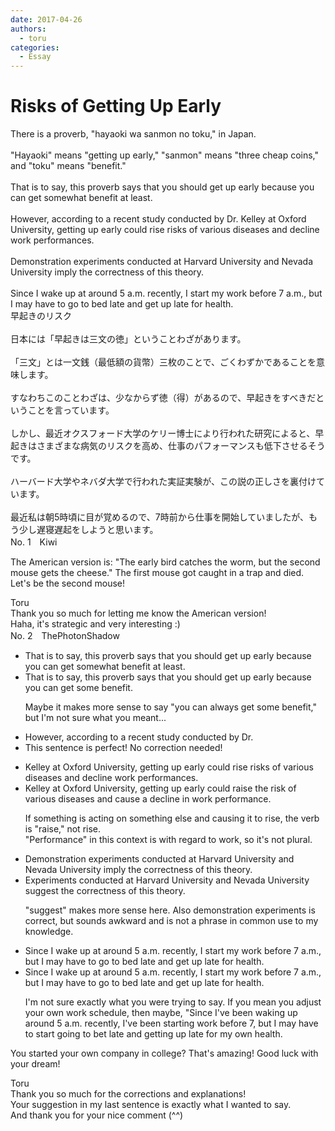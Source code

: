 ```yaml
---
date: 2017-04-26
authors:
  - toru
categories:
  - Essay
---
```


<h1 id="subject_show">Risks of Getting Up Early</h1>
<div class="date" hidden>Apr 26, 2017 10:18</div>
<div id="post"><div id="body_show_ori">
There is a proverb, "hayaoki wa sanmon no toku," in Japan.<br/><br/>"Hayaoki" means "getting up early," "sanmon" means "three cheap coins," and "toku" means "benefit."<br/><br/>That is to say, this proverb says that you should get up early because you can get somewhat benefit at least.<br/><br/>However, according to a recent study conducted by Dr. Kelley at Oxford University, getting up early could rise risks of various diseases and decline work performances.<br/><br/>Demonstration experiments conducted at Harvard University and Nevada University imply the correctness of this theory.<br/><br/>Since I wake up at around 5 a.m. recently, I start my work before 7 a.m., but I may have to go to bed late and get up late for health.
</div></div>

<!-- more -->

<div id="post_ja"><div id="body_show_mo">
早起きのリスク<br/><br/>日本には「早起きは三文の徳」ということわざがあります。<br/><br/>「三文」とは一文銭（最低額の貨幣）三枚のことで、ごくわずかであることを意味します。<br/><br/>すなわちこのことわざは、少なからず徳（得）があるので、早起きをすべきだということを言っています。<br/><br/>しかし、最近オクスフォード大学のケリー博士により行われた研究によると、早起きはさまざまな病気のリスクを高め、仕事のパフォーマンスも低下させるそうです。<br/><br/>ハーバード大学やネバダ大学で行われた実証実験が、この説の正しさを裏付けています。<br/><br/>最近私は朝5時頃に目が覚めるので、7時前から仕事を開始していましたが、もう少し遅寝遅起をしようと思います。
</div></div>
<div id="block"><div class="first_name"> No. 1　<span class="just_name">Kiwi</span></div><div id="block2">
<p class="comment_small">
 The American version is: "The early bird catches the worm, but the second mouse gets the cheese." The first mouse got caught in a trap and died. Let's be the second mouse!
</p>

</div><div class="name"><span class="just_name">Toru</span><br>
Thank you so much for letting me know the American version!<br/>Haha, it's strategic and very interesting :)
</div>
</div>
<div id="block"><div class="first_name"> No. 2　<span class="just_name">ThePhotonShadow</span></div><div id="block2">
<ul class="correction_field">
<li class="incorrect">That is to say, this proverb says that you should get up early because you can get somewhat benefit at least.</li>
<li class="corrected correct">
That is to say, this proverb says that you should get up early because you can get some benefit.
<p class="correction_comment">Maybe it makes more sense to say "you can always get some benefit," but I'm not sure what you meant...</p>
</li>
</ul>
<ul class="correction_field">
<li class="incorrect">However, according to a recent study conducted by Dr.</li>
<li class="corrected perfect">This sentence is perfect! No correction needed!</li>
</ul>
<ul class="correction_field">
<li class="incorrect">Kelley at Oxford University, getting up early could rise risks of various diseases and decline work performances.</li>
<li class="corrected correct">
Kelley at Oxford University, getting up early could raise the risk of various diseases and cause a decline in work performance.
<p class="correction_comment">If something is acting on something else and causing it to rise, the verb is "raise," not rise. <br/>"Performance" in this context is with regard to work, so it's not plural.</p>
</li>
</ul>
<ul class="correction_field">
<li class="incorrect">Demonstration experiments conducted at Harvard University and Nevada University imply the correctness of this theory.</li>
<li class="corrected correct">
Experiments conducted at Harvard University and Nevada University suggest the correctness of this theory.
<p class="correction_comment">"suggest" makes more sense here. Also demonstration experiments is correct, but sounds awkward and is not a phrase in common use to my knowledge.</p>
</li>
</ul>
<ul class="correction_field">
<li class="incorrect">Since I wake up at around 5 a.m. recently, I start my work before 7 a.m., but I may have to go to bed late and get up late for health.</li>
<li class="corrected correct">
Since I wake up at around 5 a.m. recently, I start my work before 7 a.m., but I may have to go to bed late and get up late for health.
<p class="correction_comment">I'm not sure exactly what you were trying to say. If you mean you adjust your own work schedule, then maybe, "Since I've been waking up around 5 a.m. recently, I've been starting work before 7, but I may have to start going to bet late and getting up late for my own health.</p>
</li>
</ul>
<p class="comment_small">
 You started your own company in college? That's amazing! Good luck with your dream!
</p>

</div><div class="name"><span class="just_name">Toru</span><br>
Thank you so much for the corrections and explanations!<br/>Your suggestion in my last sentence is exactly what I wanted to say.<br/>And thank you for your nice comment (^^)
</div>
</div>
